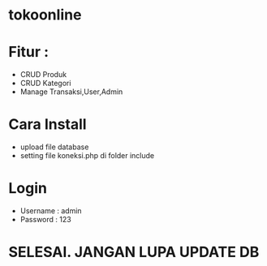 # tokoonline

# Fitur :
- CRUD Produk
- CRUD Kategori
- Manage Transaksi,User,Admin

# Cara Install
- upload file database
- setting file koneksi.php di folder include

# Login
- Username : admin
- Password : 123

# SELESAI. JANGAN LUPA UPDATE DB
